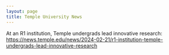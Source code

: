 ```yaml
---
layout: page
title: Temple University News
---
```


At an R1 institution, Temple undergrads lead innovative research: <https://news.temple.edu/news/2024-02-21/r1-institution-temple-undergrads-lead-innovative-research>
